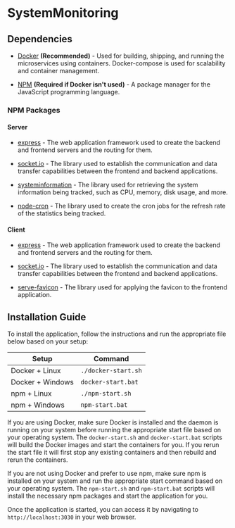 # SystemMonitoring

## Dependencies

- [Docker](https://www.docker.com/) **(Recommended)** - Used for building, shipping, and running the microservices using containers. Docker-compose is used for scalability and container management.

- [NPM](https://www.npmjs.com/) **(Required if Docker isn't used)** - A package manager for the JavaScript programming language.

### NPM Packages

#### Server

- [express](https://www.npmjs.com/package/express) - The web application framework used to create the backend and frontend servers and the routing for them.

- [socket.io](https://www.npmjs.com/package/socket.io) - The library used to establish the communication and data transfer capabilities between the frontend and backend applications.

- [systeminformation](https://www.npmjs.com/package/systeminformation) - The library used for retrieving the system information being tracked, such as CPU, memory, disk usage, and more.

- [node-cron](https://www.npmjs.com/package/node-cron) - The library used to create the cron jobs for the refresh rate of the statistics being tracked. 

#### Client

- [express](https://www.npmjs.com/package/express) - The web application framework used to create the backend and frontend servers and the routing for them.

- [socket.io](https://www.npmjs.com/package/socket.io) - The library used to establish the communication and data transfer capabilities between the frontend and backend applications.

- [serve-favicon](https://www.npmjs.com/package/serve-favicon) - The library used for applying the favicon to the frontend application.

## Installation Guide

To install the application, follow the instructions and run the appropriate file below based on your setup:

| Setup       | Command        |
|-------------|----------------|
| Docker + Linux    | `./docker-start.sh` |
| Docker + Windows  | `docker-start.bat` |
| npm + Linux       | `./npm-start.sh`    |
| npm + Windows     | `npm-start.bat`     |

If you are using Docker, make sure Docker is installed and the daemon is running on your system before running the appropriate start file based on your operating system. The `docker-start.sh` and `docker-start.bat` scripts will build the Docker images and start the containers for you. If you rerun the start file it will first stop any existing containers and then rebuild and rerun the containers.

If you are not using Docker and prefer to use npm, make sure npm is installed on your system and run the appropriate start command based on your operating system. The `npm-start.sh` and `npm-start.bat` scripts will install the necessary npm packages and start the application for you.

Once the application is started, you can access it by navigating to `http://localhost:3030` in your web browser.
